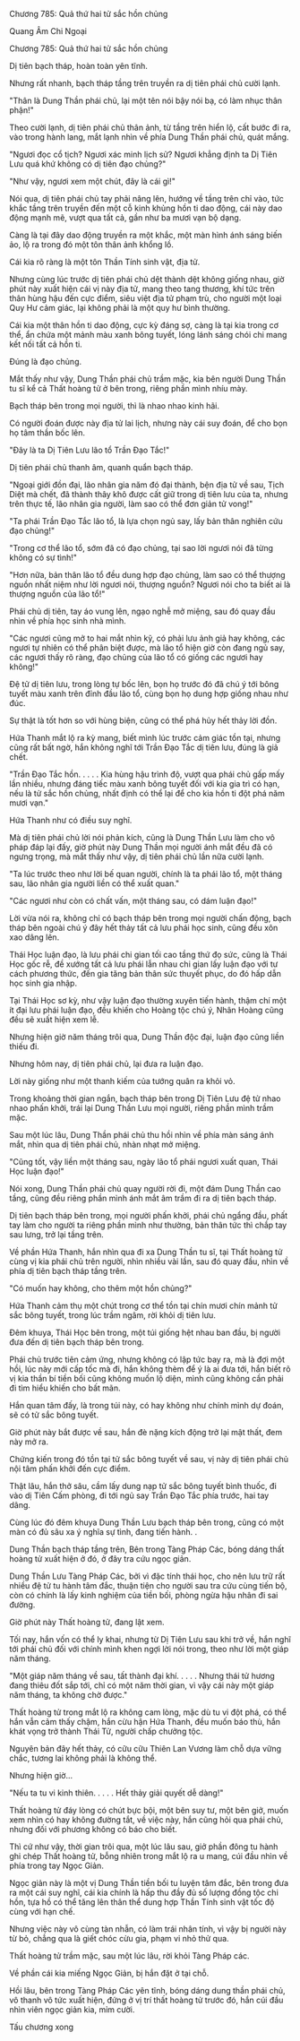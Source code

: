 




Chương 785: Quả thứ hai tử sắc hồn chủng


Quang Âm Chi Ngoại

Chương 785: Quả thứ hai tử sắc hồn chủng

Dị tiên bạch tháp, hoàn toàn yên tĩnh.

Nhưng rất nhanh, bạch tháp tầng trên truyền ra dị tiên phái chủ cười lạnh.

"Thân là Dung Thần phái chủ, lại một tên nói bậy nói bạ, có làm nhục thân phận!"

Theo cười lạnh, dị tiên phái chủ thân ảnh, từ tầng trên hiển lộ, cất bước đi ra, vào trong hành lang, mắt lạnh nhìn về phía Dung Thần phái chủ, quát mắng.

"Ngươi đọc cổ tịch? Ngươi xác minh lịch sử? Ngươi khẳng định ta Dị Tiên Lưu quá khứ không có dị tiên đạo chủng?"

"Như vậy, ngươi xem một chút, đây là cái gì!"

Nói qua, dị tiên phái chủ tay phải nâng lên, hướng về tầng trên chỉ vào, tức khắc tầng trên truyền đến một cỗ kinh khủng hồn ti dao động, cái này dao động mạnh mẽ, vượt qua tất cả, gần như ba mươi vạn bộ dạng.

Càng là tại đây dao động truyền ra một khắc, một màn hình ánh sáng biến ảo, lộ ra trong đó một tôn thân ảnh khổng lồ.

Cái kia rõ ràng là một tôn Thần Tính sinh vật, địa tử.

Nhưng cùng lúc trước dị tiên phái chủ dệt thành dệt không giống nhau, giờ phút này xuất hiện cái vị này địa tử, mang theo tang thương, khí tức trên thân hùng hậu đến cực điểm, siêu việt địa tử phạm trù, cho người một loại Quy Hư cảm giác, lại không phải là một quy hư bình thường.

Cái kia một thân hồn ti dao động, cực kỳ đáng sợ, càng là tại kia trong cơ thể, ẩn chứa một mảnh màu xanh bông tuyết, lóng lánh sáng chói chi mang kết nối tất cả hồn ti.

Đúng là đạo chủng.

Mắt thấy như vậy, Dung Thần phái chủ trầm mặc, kia bên người Dung Thần tu sĩ kể cả Thất hoàng tử ở bên trong, riêng phần mình nhíu mày.

Bạch tháp bên trong mọi người, thì là nhao nhao kinh hãi.

Có người đoán được này địa tử lai lịch, nhưng này cái suy đoán, để cho bọn họ tâm thần bốc lên.

"Đây là ta Dị Tiên Lưu lão tổ Trần Đạo Tắc!"

Dị tiên phái chủ thanh âm, quanh quẩn bạch tháp.

"Ngoại giới đồn đại, lão nhân gia năm đó đại thành, bện địa tử về sau, Tịch Diệt mà chết, đã thành thây khô được cất giữ trong dị tiên lưu của ta, nhưng trên thực tế, lão nhân gia người, làm sao có thể đơn giản tử vong!"

"Ta phái Trần Đạo Tắc lão tổ, là lựa chọn ngủ say, lấy bản thân nghiên cứu đạo chủng!"

"Trong cơ thể lão tổ, sớm đã có đạo chủng, tại sao lời ngươi nói đã từng không có sự tình!"

"Hơn nữa, bản thân lão tổ đều dung hợp đạo chủng, làm sao có thể thượng nguồn nhất niệm như lời ngươi nói, thượng nguồn? Ngươi nói cho ta biết ai là thượng nguồn của lão tổ!"

Phái chủ dị tiên, tay áo vung lên, ngạo nghễ mở miệng, sau đó quay đầu nhìn về phía học sinh nhà mình.

"Các ngươi cũng mở to hai mắt nhìn kỹ, có phải lưu ảnh giả hay không, các ngươi tự nhiên có thể phân biệt được, mà lão tổ hiện giờ còn đang ngủ say, các ngươi thấy rõ ràng, đạo chủng của lão tổ có giống các ngươi hay không!"

Đệ tử dị tiên lưu, trong lòng tự bốc lên, bọn họ trước đó đã chú ý tới bông tuyết màu xanh trên đỉnh đầu lão tổ, cùng bọn họ dung hợp giống nhau như đúc.

Sự thật là tốt hơn so với hùng biện, cũng có thể phá hủy hết thảy lời đồn.

Hứa Thanh mắt lộ ra kỳ mang, biết mình lúc trước cảm giác tồn tại, nhưng cũng rất bất ngờ, hắn không nghĩ tới Trần Đạo Tắc dị tiên lưu, đúng là giả chết.

"Trần Đạo Tắc hồn. . . . . Kia hùng hậu trình độ, vượt qua phái chủ gấp mấy lần nhiều, nhưng đáng tiếc màu xanh bông tuyết đối với kia gia trì có hạn, nếu là tử sắc hồn chủng, nhất định có thể lại để cho kia hồn ti đột phá năm mươi vạn."

Hứa Thanh như có điều suy nghĩ.

Mà dị tiên phái chủ lời nói phản kích, cũng là Dung Thần Lưu làm cho vô pháp đáp lại đấy, giờ phút này Dung Thần mọi người ánh mắt đều đã có ngưng trọng, mà mắt thấy như vậy, dị tiên phái chủ lần nữa cười lạnh.

"Ta lúc trước theo như lời bế quan người, chính là ta phái lão tổ, một tháng sau, lão nhân gia người liền có thể xuất quan."

"Các ngươi như còn có chất vấn, một tháng sau, có dám luận đạo!"

Lời vừa nói ra, không chỉ có bạch tháp bên trong mọi người chấn động, bạch tháp bên ngoài chú ý đây hết thảy tất cả lưu phái học sinh, cũng đều xôn xao dâng lên.

Thái Học luận đạo, là lưu phái chi gian tối cao tầng thứ đọ sức, cũng là Thái Học gốc rễ, đề xướng tất cả lưu phái lẫn nhau chi gian lấy luận đạo với tư cách phương thức, đến gia tăng bản thân sức thuyết phục, do đó hấp dẫn học sinh gia nhập.

Tại Thái Học sơ kỳ, như vậy luận đạo thường xuyên tiến hành, thậm chí một ít đại lưu phái luận đạo, đều khiến cho Hoàng tộc chú ý, Nhân Hoàng cũng đều sẽ xuất hiện xem lễ.

Nhưng hiện giờ năm tháng trôi qua, Dung Thần độc đại, luận đạo cũng liền thiếu đi.

Nhưng hôm nay, dị tiên phái chủ, lại đưa ra luận đạo.

Lời này giống như một thanh kiếm của tướng quân ra khỏi vỏ.

Trong khoảng thời gian ngắn, bạch tháp bên trong Dị Tiên Lưu đệ tử nhao nhao phấn khởi, trái lại Dung Thần Lưu mọi người, riêng phần mình trầm mặc.

Sau một lúc lâu, Dung Thần phái chủ thu hồi nhìn về phía màn sáng ánh mắt, nhìn qua dị tiên phái chủ, nhàn nhạt mở miệng.

"Cũng tốt, vậy liền một tháng sau, ngày lão tổ phái ngươi xuất quan, Thái Học luận đạo!"

Nói xong, Dung Thần phái chủ quay người rời đi, một đám Dung Thần cao tầng, cũng đều riêng phần mình ánh mắt âm trầm đi ra dị tiên bạch tháp.

Dị tiên bạch tháp bên trong, mọi người phấn khởi, phái chủ ngẩng đầu, phất tay làm cho người ta riêng phần mình như thường, bản thân tức thì chắp tay sau lưng, trở lại tầng trên.

Về phần Hứa Thanh, hắn nhìn qua đi xa Dung Thần tu sĩ, tại Thất hoàng tử cùng vị kia phái chủ trên người, nhìn nhiều vài lần, sau đó quay đầu, nhìn về phía dị tiên bạch tháp tầng trên.

"Có muốn hay không, cho thêm một hồn chủng?"

Hứa Thanh cảm thụ một chút trong cơ thể tồn tại chín mươi chín mảnh tử sắc bông tuyết, trong lúc trầm ngâm, rời khỏi dị tiên lưu.

Đêm khuya, Thái Học bên trong, một túi giống hệt nhau ban đầu, bị người đưa đến dị tiên bạch tháp bên trong.

Phái chủ trước tiên cảm ứng, nhưng không có lập tức bay ra, mà là đợi một hồi, lúc này mới cấp tốc mà đi, hắn không thèm để ý là ai đưa tới, hắn biết rõ vị kia thần bí tiền bối cũng không muốn lộ diện, mình cũng không cần phải đi tìm hiểu khiến cho bất mãn.

Hắn quan tâm đấy, là trong túi này, có hay không như chính mình dự đoán, sẽ có tử sắc bông tuyết.

Giờ phút này bắt được về sau, hắn đè nặng kích động trở lại mật thất, đem này mở ra.

Chứng kiến trong đó tồn tại tử sắc bông tuyết về sau, vị này dị tiên phái chủ nội tâm phấn khởi đến cực điểm.

Thật lâu, hắn thở sâu, cầm lấy dung nạp tử sắc bông tuyết bình thuốc, đi vào dị Tiên Cấm phòng, đi tới ngủ say Trần Đạo Tắc phía trước, hai tay dâng.

Cùng lúc đó đêm khuya Dung Thần Lưu bạch tháp bên trong, cũng có một màn có đủ sâu xa ý nghĩa sự tình, đang tiến hành. .

Dung Thần bạch tháp tầng trên, Bên trong Tàng Pháp Các, bóng dáng thất hoàng tử xuất hiện ở đó, ở đây tra cứu ngọc giản.

Dung Thần Lưu Tàng Pháp Các, bởi vì đặc tính thái học, cho nên lưu trữ rất nhiều đệ tử tu hành tâm đắc, thuận tiện cho người sau tra cứu cùng tiến bộ, còn có chính là lấy kinh nghiệm của tiền bối, phòng ngừa hậu nhân đi sai đường.

Giờ phút này Thất hoàng tử, đang lật xem.

Tối nay, hắn vốn có thể ly khai, nhưng từ Dị Tiên Lưu sau khi trở về, hắn nghĩ tới phái chủ đối với chính mình khen ngợi lời nói trong, theo như lời một giáp năm tháng.

"Một giáp năm tháng về sau, tất thành đại khí. . . . . Nhưng thái tử hương đang thiêu đốt sắp tới, chỉ có một năm thời gian, vì vậy cái này một giáp năm tháng, ta không chờ được."

Thất hoàng tử trong mắt lộ ra không cam lòng, mặc dù tu vi đột phá, có thể hắn vẫn cảm thấy chậm, hắn cừu hận Hứa Thanh, đều muốn báo thù, hắn khát vọng trở thành Thái Tử, người chấp chưởng tộc.

Nguyên bản đây hết thảy, có cữu cữu Thiên Lan Vương làm chỗ dựa vững chắc, tương lai không phải là không thể.

Nhưng hiện giờ...

"Nếu ta tu vi kinh thiên. . . . . Hết thảy giải quyết dễ dàng!"

Thất hoàng tử đáy lòng có chút bực bội, một bên suy tư, một bên giở, muốn xem nhìn có hay không đường tắt, về việc này, hắn cũng hỏi qua phái chủ, nhưng đối với phương không có báo cho biết.

Thì cứ như vậy, thời gian trôi qua, một lúc lâu sau, giở phần đông tu hành ghi chép Thất hoàng tử, bỗng nhiên trong mắt lộ ra u mang, cúi đầu nhìn về phía trong tay Ngọc Giản.

Ngọc giản này là một vị Dung Thần tiền bối tu luyện tâm đắc, bên trong đưa ra một cái suy nghĩ, cái kia chính là hấp thu đầy đủ số lượng đồng tộc chi hồn, tựa hồ có thể tăng lên thân thể dung hợp Thần Tính sinh vật tốc độ cùng với hạn chế.

Nhưng việc này vô cùng tàn nhẫn, có làm trái nhân tính, vì vậy bị người này từ bỏ, chẳng qua là giết chóc cừu gia, phạm vi nhỏ thử qua.

Thất hoàng tử trầm mặc, sau một lúc lâu, rời khỏi Tàng Pháp các.

Về phần cái kia miếng Ngọc Giản, bị hắn đặt ở tại chỗ.

Hồi lâu, bên trong Tàng Pháp Các yên tĩnh, bóng dáng dung thần phái chủ, vô thanh vô tức xuất hiện, đứng ở vị trí thất hoàng tử trước đó, hắn cúi đầu nhìn viên ngọc giản kia, mỉm cười.

Tấu chương xong




